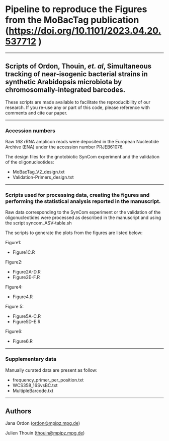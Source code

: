 # Pipeline to reproduce the Figures from the MoBacTag publication (https://doi.org/10.1101/2023.04.20.537712 )

---------------------------

## Scripts of Ordon, Thouin, *et. al*, Simultaneous tracking of near-isogenic bacterial strains in synthetic Arabidopsis microbiota by chromosomally-integrated barcodes.

These scripts are made available to facilitate the reproducibility of our research. If you re-use any or part of this code, please reference with comments and cite our paper.

---------------------------

### Accession numbers

Raw *16S* rRNA amplicon reads were deposited in the European Nucleotide Archive (ENA) under the accession number PRJEB61076.

The design files for the gnotobiotic SynCom experiment and the validation of the oligonucleotides:
- MoBacTag_V2_design.txt
- Validation-Primers_design.txt

---------------------------

### Scripts used for processing data, creating the figures and performing the statistical analysis reported in the manuscript.

Raw data corresponding to the SynCom experiment or the validation of the oligonucleotides were processed as described in the manuscript and using the script syncom_ASV-table.sh

The scripts to generate the plots from the figures are listed below:

Figure1: 
- Figure1C.R

Figure2: 
- Figure2A-D.R
- Figure2E-F.R

Figure4:
- Figure4.R

Figure 5: 
- Figure5A-C.R
- Figure5D-E.R

Figure6:
- Figure6.R

---------------------------

### Supplementary data

Manually curated data are present as follow: 
- frequency_primer_per_position.txt
- WCS358_16SvsBC.txt
- MultipleBarcode.txt

---------------------------

## Authors

Jana Ordon (ordon@mpipz.mpg.de)

Julien Thouin (thouin@mpipz.mpg.de)
